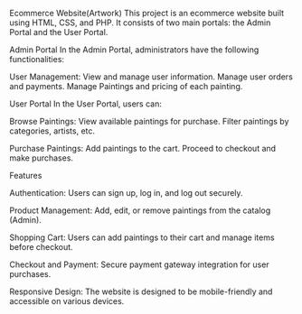 Ecommerce Website(Artwork)
This project is an ecommerce website built using HTML, CSS, and PHP. It consists of two main portals: the Admin Portal and the User Portal.

Admin Portal
In the Admin Portal, administrators have the following functionalities:

User Management:
View and manage user information.
Manage user orders and payments.
Manage Paintings and pricing of each painting.


User Portal
In the User Portal, users can:

Browse Paintings:
View available paintings for purchase.
Filter paintings by categories, artists, etc.

Purchase Paintings:
Add paintings to the cart.
Proceed to checkout and make purchases.

Features

Authentication:
Users can sign up, log in, and log out securely.

Product Management:
Add, edit, or remove paintings from the catalog (Admin).

Shopping Cart:
Users can add paintings to their cart and manage items before checkout.

Checkout and Payment:
Secure payment gateway integration for user purchases.

Responsive Design:
The website is designed to be mobile-friendly and accessible on various devices.
